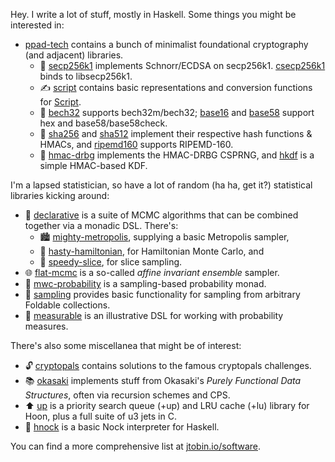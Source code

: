 Hey. I write a lot of stuff, mostly in Haskell. Some things you might be interested in:

- [ppad-tech](https://github.com/ppad-tech) contains a bunch of minimalist foundational cryptography (and adjacent) libraries.
  - 📝 [secp256k1](https://github.com/ppad-tech/secp256k1) implements Schnorr/ECDSA on secp256k1. [csecp256k1](https://github.com/ppad-tech/csecp256k1) binds to libsecp256k1.
  - ✍️ [script](https://github.com/ppad-tech/script) contains basic representations and conversion functions for [Script](https://opcodeexplained.com/script/).
  -  🔗 [bech32](https://github.com/ppad-tech/bech32) supports bech32m/bech32; [base16](https://github.com/ppad-tech/base16) and [base58](https://github.com/ppad-tech/base58) support hex and base58/base58check.
  - 🔐 [sha256](https://github.com/ppad-tech/sha256) and [sha512](https://github.com/ppad-tech/sha512) implement their respective hash functions & HMACs, and [ripemd160](https://github.com/ppad-tech/ripemd160) supports RIPEMD-160.
  - 🔑 [hmac-drbg](https://github.com/ppad-tech/hmac-drbg) implements the HMAC-DRBG CSPRNG, and [hkdf](https://github.com/ppad-tech/hkdf) is a simple HMAC-based KDF.

I'm a lapsed statistician, so have a lot of random (ha ha, get it?) statistical libraries kicking around:

- 📜 [declarative](https://github.com/jtobin/declarative) is a suite of MCMC algorithms that can be combined together via a monadic DSL. There's:
  - 🏙️ [mighty-metropolis](https://github.com/jtobin/mighty-metropolis), supplying a basic Metropolis sampler,
  - 🚀 [hasty-hamiltonian](https://github.com/jtobin/hasty-hamiltonian), for Hamiltonian Monte Carlo, and
  - 🔪 [speedy-slice](https://github.com/jtobin/speedy-slice), for slice sampling.
- 🌐 [flat-mcmc](https://github.com/jtobin/flat-mcmc) is a so-called *affine invariant ensemble* sampler.
- 🎲 [mwc-probability](https://github.com/jtobin/mwc-probability) is a sampling-based probability monad.
- 🧩 [sampling](https://github.com/jtobin/sampling) provides basic functionality for sampling from arbitrary Foldable collections.
- 📏 [measurable](https://github.com/jtobin/measurable) is an illustrative DSL for working with probability measures.

There's also some miscellanea that might be of interest:

- 🔓 [cryptopals](https://github.com/jtobin/cryptopals) contains solutions to the famous cryptopals challenges.
- 📚 [okasaki](https://github.com/jtobin/okasaki) implements stuff from Okasaki's *Purely Functional Data Structures*, often via recursion schemes and CPS.
- ⬆️ [up](https://git.jtobin.io/up) is a priority search queue (+up) and LRU cache (+lu) library for Hoon, plus a full suite of u3 jets in C.
- 🔢 [hnock](https://github.com/jtobin/hnock) is a basic Nock interpreter for Haskell.
  
You can find a more comprehensive list at [jtobin.io/software](https://jtobin.io/software).
